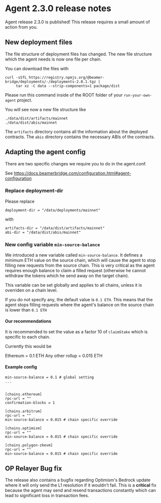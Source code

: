 # Agent 2.3.0 release notes 

Agent release 2.3.0 is published! This release requires a small amount of action from you.

## New deployment files
The file structure of deployment files has changed. The new file structure which the agent needs is now one file per chain. 

You can download the files with

```
curl -sSfL https://registry.npmjs.org/@beamer-bridge/deployments/-/deployments-2.0.1.tgz |
     tar xz -C data --strip-components=1 package/dist
```

Please run this command inside of the ROOT folder of your `run-your-own-agent` project.

You will see now a new file structure like

```
./data/dist/artifacts/mainnet
./data/dist/abis/mainnet
```

The `artifacts` directory contains all the information about the deployed contracts.
The `abis` directory contains the necessary ABIs of the contracts.


## Adapting the agent config
There are two specific changes we require you to do in the agent.conf.

See https://docs.beamerbridge.com/configuration.html#agent-configuration

### Replace deployment-dir
Please replace 

```
deployment-dir = "/data/deployments/mainnet"
```
with 

```
artifacts-dir = "/data/dist/artifacts/mainnet"
abi-dir = "/data/dist/abis/mainnet"
```

### New config variable `min-source-balance`
We introduced a new variable called `min-source-balance`.
It defines a minimum ETH value on the source chain, which will cause the agent to stop filling new requests from the source chain.
This is very critical as the agent requires enough balance to claim a filled request (otherwise he cannot withdraw the tokens which he send away on the target chain).

This variable can be set globally and applies to all chains, unless it is overriden on a chain level.

If you do not specify any, the default value is `0.1 ETH`.
This means that the agent stops filling requests where the agent's balance on the source chain is lower than `0.1 ETH`

#### Our recommendations
It is recommended to set the value as a factor 10 of `claimStake` which is specific to each chain. 

Currently this would be

Ethereum = 0.1 ETH
Any other rollup = 0.015 ETH

#### Example config
```
min-source-balance = 0.1 # global setting
...

 
[chains.ethereum]
rpc-url = ""
confirmation-blocks = 1

[chains.arbitrum]
rpc-url = ""
min-source-balance = 0.015 # chain specific override

[chains.optimism]
rpc-url = ""
min-source-balance = 0.015 # chain specific override 

[chains.polygon-zkevm]
rpc-url = ""
min-source-balance = 0.015 # chain specific override
```

## OP Relayer Bug fix
The release also contains a bugfix regarding Optimism's Bedrock update where it will only send the L1 resolution if it wouldn't fail. 
This is a **critical** fix because the agent may send and resend transactions constantly which can lead to significant loss in transaction fees.
